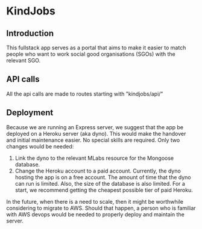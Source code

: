 # KindJobs

## Introduction

This fullstack app serves as a portal that aims to make it easier to match people who want to work social good organisations (SGOs) with the relevant SGO.

## API calls

All the api calls are made to routes starting with "kindjobs/api/"

## Deployment

Because we are running an Express server, we suggest that the app be deployed on a Heroku server (aka dyno). This would make the handover and initial maintenance easier. No special skills are required. Only two changes would be needed:

 1. Link the dyno to the relevant MLabs resource for the Mongoose database.
 2. Change the Heroku account to a paid account. Currently, the dyno hosting the app is on a free account. The amount of time that the dyno can run is limited. Also, the size of the database is also limited. For a start, we recommend getting the cheapest possible tier of paid Heroku.

In the future, when there is a need to scale, then it might be worthwhile considering to migrate to AWS. Should that happen, a person who is familiar with AWS devops would be needed to properly deploy and maintain the server.
